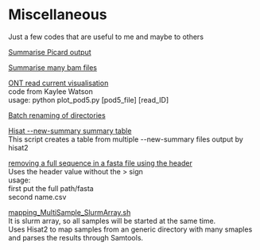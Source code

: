 # Miscellaneous

Just a few codes that are useful to me and maybe to others

[Summarise Picard output](https://github.com/Franck-Dumetz/miscellaneous/blob/main/Picard_sum.py) <br />

[Summarise many bam files](https://github.com/Franck-Dumetz/miscellaneous/blob/main/summarise_bams.sh) <br />

[ONT read current visualisation](https://github.com/Franck-Dumetz/miscellaneous/blob/main/plot_pod5.py) <br />
code from Kaylee Watson <br />
usage: python plot_pod5.py [pod5_file] [read_ID] <br />

[Batch renaming of directories](https://github.com/Franck-Dumetz/miscellaneous/blob/main/batch_Dir_rename.sh) <br />

[Hisat --new-summary summary table](https://github.com/Franck-Dumetz/miscellaneous/blob/main/Hisat--new-summary_sum.py) <br />
This script creates a table from multiple --new-summary files output by hisat2 <br />

[removing a full sequence in a fasta file using the header](https://github.com/Franck-Dumetz/miscellaneous/blob/main/remove_seq_fasta.py) <br />
Uses the header value without the > sign <br />
usage: <br />
first put the full path/fasta <br />
second name.csv <br />

[mapping_MultiSample_SlurmArray.sh](https://github.com/Franck-Dumetz/miscellaneous/blob/main/mapping_MultiSample_SlurmArray.sh) <br />
It is slurm array, so all samples will be started at the same time. <br />
Uses Hisat2 to map samples from an generic directory with many smaples and parses the results through Samtools. <br />

